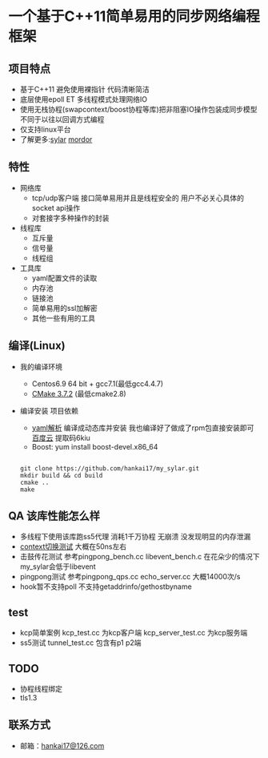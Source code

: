 # 一个基于C++11简单易用的同步网络编程框架

## 项目特点
- 基于C++11 避免使用裸指针 代码清晰简洁
- 底层使用epoll ET 多线程模式处理网络IO
- 使用无栈协程(swapcontext/boost协程等库)把非阻塞IO操作包装成同步模型 不同于以往以回调方式编程 
- 仅支持linux平台
- 了解更多:[sylar](https://github.com/sylar-yin/sylar) [mordor](https://github.com/mozy/mordor)

## 特性
- 网络库
  - tcp/udp客户端 接口简单易用并且是线程安全的 用户不必关心具体的socket api操作
  - 对套接字多种操作的封装
- 线程库
  - 互斥量
  - 信号量
  - 线程组
- 工具库
  - yaml配置文件的读取
  - 内存池
  - 链接池
  - 简单易用的ssl加解密
  - 其他一些有用的工具

## 编译(Linux)
- 我的编译环境
  - Centos6.9 64 bit + gcc7.1(最低gcc4.4.7)
  - [CMake 3.7.2](https://cmake.org/files/v3.7/cmake-3.7.2.tar.gz) (最低cmake2.8)
- 编译安装
  项目依赖
  - [yaml解析](https://github.com/jbeder/yaml-cpp/archive/yaml-cpp-0.6.3.tar.gz) 编译成动态库并安装  我也编译好了做成了rpm包直接安装即可[百度云](https://pan.baidu.com/s/1fNCRIkIFOim7xgU6VXVtJQ) 提取码6kiu
  - Boost: yum install boost-devel.x86_64

  ```
  
  git clone https://github.com/hankai17/my_sylar.git
  mkdir build && cd build
  cmake ..
  make
  ```

## QA 该库性能怎么样 
- 多线程下使用该库跑ss5代理 消耗1千万协程 无崩溃 没发现明显的内存泄漏
- [context切换测试](https://github.com/hankai17/context_benchmark) 大概在50ns左右
- 击鼓传花测试 参考pingpong_bench.cc libevent_bench.c 在花朵少的情况下my_sylar会低于libevent
- pingpong测试 参考pingpong_qps.cc echo_server.cc 大概14000次/s
- hook暂不支持poll 不支持getaddrinfo/gethostbyname

## test
- kcp简单案例 kcp_test.cc 为kcp客户端  kcp_server_test.cc 为kcp服务端
- ss5测试 tunnel_test.cc 包含有p1 p2端

## TODO
- 协程线程绑定
- tls1.3

## 联系方式
- 邮箱：<hankai17@126.com>

